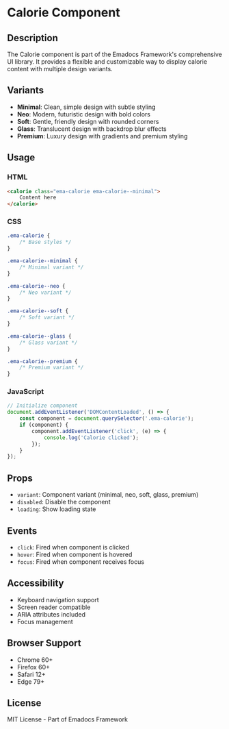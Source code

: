 # Calorie Component

## Description
The Calorie component is part of the Emadocs Framework's comprehensive UI library. It provides a flexible and customizable way to display calorie content with multiple design variants.

## Variants
- **Minimal**: Clean, simple design with subtle styling
- **Neo**: Modern, futuristic design with bold colors
- **Soft**: Gentle, friendly design with rounded corners
- **Glass**: Translucent design with backdrop blur effects
- **Premium**: Luxury design with gradients and premium styling

## Usage

### HTML
```html
<calorie class="ema-calorie ema-calorie--minimal">
    Content here
</calorie>
```

### CSS
```css
.ema-calorie {
    /* Base styles */
}

.ema-calorie--minimal {
    /* Minimal variant */
}

.ema-calorie--neo {
    /* Neo variant */
}

.ema-calorie--soft {
    /* Soft variant */
}

.ema-calorie--glass {
    /* Glass variant */
}

.ema-calorie--premium {
    /* Premium variant */
}
```

### JavaScript
```javascript
// Initialize component
document.addEventListener('DOMContentLoaded', () => {
    const component = document.querySelector('.ema-calorie');
    if (component) {
        component.addEventListener('click', (e) => {
            console.log('Calorie clicked');
        });
    }
});
```

## Props
- `variant`: Component variant (minimal, neo, soft, glass, premium)
- `disabled`: Disable the component
- `loading`: Show loading state

## Events
- `click`: Fired when component is clicked
- `hover`: Fired when component is hovered
- `focus`: Fired when component receives focus

## Accessibility
- Keyboard navigation support
- Screen reader compatible
- ARIA attributes included
- Focus management

## Browser Support
- Chrome 60+
- Firefox 60+
- Safari 12+
- Edge 79+

## License
MIT License - Part of Emadocs Framework
